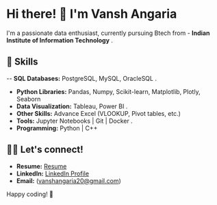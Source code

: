 # Hi there! 👋 I'm Vansh Angaria

I'm a passionate data enthusiast, currently pursuing Btech from - **Indian Institute of Information Technology** .

## 🌱 Skills

-- **SQL Databases:** PostgreSQL, MySQL, OracleSQL .
- **Python Libraries:** Pandas, Numpy, Scikit-learn, Matplotlib, Plotly, Seaborn
- **Data Visualization:** Tableau, Power BI .
- **Other Skills:** Advance Excel (VLOOKUP, Pivot tables, etc.)
- **Tools:** Jupyter Notebooks | Git | Docker .
- **Programming:** Python | C++

## 👨‍💻 Let's connect!

- **Resume:** [Resume](https://www.overleaf.com/project/65ae4e8ca8bfd4fd6b274592)
- **LinkedIn:** [LinkedIn Profile](https://www.linkedin.com/in/vansh-angaria)
- **Email:** (vanshangaria20@gmail.com)

Happy coding! 🚀
